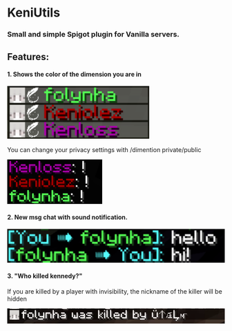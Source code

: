 # KeniUtils
### Small and simple Spigot plugin for Vanilla servers.
## Features:
#### 1. Shows the color of the dimension you are in
![](/images/tab.png "Tab")
 
 You can change your privacy settings with /dimention private/public

![](/images/chat.png "chat")

#### 2. New msg chat with sound notification.
![](/images/msg.png "msg")

#### 3. "Who killed kennedy?" 
If you are killed by a player with invisibility, the nickname of the killer will be hidden

![](/images/dead.gif ":3")